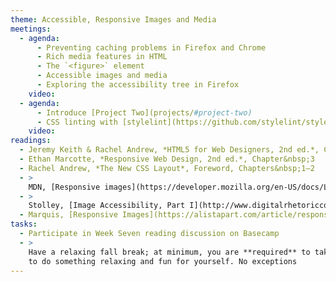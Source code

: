```yaml
---
theme: Accessible, Responsive Images and Media
meetings:
  - agenda:
      - Preventing caching problems in Firefox and Chrome
      - Rich media features in HTML
      - The `<figure>` element
      - Accessible images and media
      - Exploring the accessibility tree in Firefox
    video:
  - agenda:
      - Introduce [Project Two](projects/#project-two)
      - CSS linting with [stylelint](https://github.com/stylelint/stylelint/blob/master/docs/user-guide/get-started.md); ITMD 361 [.stylelintrc](https://gist.github.com/profstolley/559aac5112928c7c24c628c6305b70b8#file-stylelintrc)
    video:
readings:
  - Jeremy Keith & Rachel Andrew, *HTML5 for Web Designers, 2nd ed.*, Chapter&nbsp;3
  - Ethan Marcotte, *Responsive Web Design, 2nd ed.*, Chapter&nbsp;3
  - Rachel Andrew, *The New CSS Layout*, Foreword, Chapters&nbsp;1–2
  - >
    MDN, [Responsive images](https://developer.mozilla.org/en-US/docs/Learn/HTML/Multimedia_and_embedding/Responsive_images)
  - >
    Stolley, [Image Accessibility, Part I](http://www.digitalrhetoriccollaborative.org/2016/06/15/image-accessibility-part-i-beyond-alt-attributes/) and [Part II](https://www.digitalrhetoriccollaborative.org/2016/06/21/image-accessibility-part-ii-beyond-src-attributes/)
  - Marquis, [Responsive Images](https://alistapart.com/article/responsive-images/)
tasks:
  - Participate in Week Seven reading discussion on Basecamp
  - >
    Have a relaxing fall break; at minimum, you are **required** to take at least a couple of hours
    to do something relaxing and fun for yourself. No exceptions
---
```

